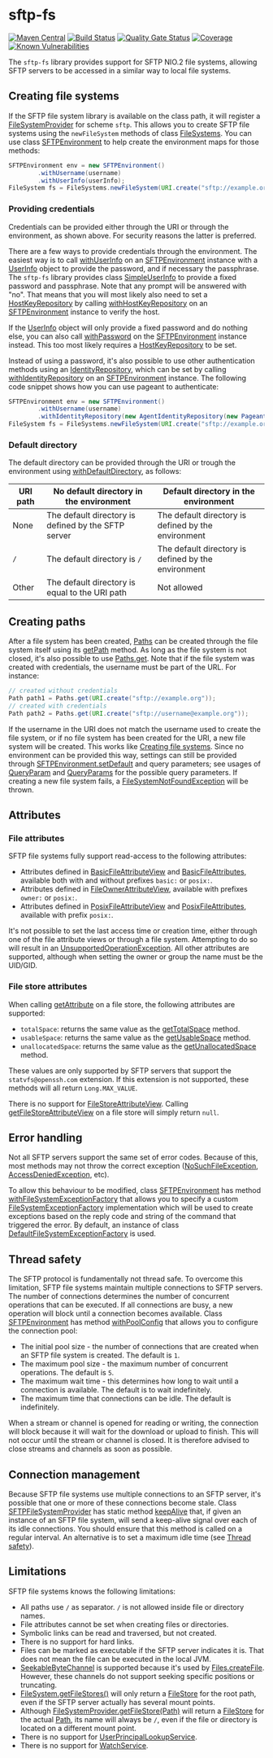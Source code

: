 # sftp-fs
[![Maven Central](https://img.shields.io/maven-central/v/com.github.robtimus/sftp-fs)](https://search.maven.org/artifact/com.github.robtimus/sftp-fs)
[![Build Status](https://github.com/robtimus/sftp-fs/actions/workflows/build.yml/badge.svg)](https://github.com/robtimus/sftp-fs/actions/workflows/build.yml)
[![Quality Gate Status](https://sonarcloud.io/api/project_badges/measure?project=com.github.robtimus%3Asftp-fs&metric=alert_status)](https://sonarcloud.io/summary/overall?id=com.github.robtimus%3Asftp-fs)
[![Coverage](https://sonarcloud.io/api/project_badges/measure?project=com.github.robtimus%3Asftp-fs&metric=coverage)](https://sonarcloud.io/summary/overall?id=com.github.robtimus%3Asftp-fs)
[![Known Vulnerabilities](https://snyk.io/test/github/robtimus/sftp-fs/badge.svg)](https://snyk.io/test/github/robtimus/sftp-fs)

The `sftp-fs` library provides support for SFTP NIO.2 file systems, allowing SFTP servers to be accessed in a similar way to local file systems.

## Creating file systems

If the SFTP file system library is available on the class path, it will register a [FileSystemProvider](https://docs.oracle.com/javase/8/docs/api/java/nio/file/spi/FileSystemProvider.html) for scheme `sftp`. This allows you to create SFTP file systems using the `newFileSystem` methods of class [FileSystems](https://docs.oracle.com/javase/8/docs/api/java/nio/file/FileSystems.html). You can use class [SFTPEnvironment](https://robtimus.github.io/sftp-fs/apidocs/com/github/robtimus/filesystems/sftp/SFTPEnvironment.html) to help create the environment maps for those methods:

```java
SFTPEnvironment env = new SFTPEnvironment()
        .withUsername(username)
        .withUserInfo(userInfo);
FileSystem fs = FileSystems.newFileSystem(URI.create("sftp://example.org"), env);
```

### Providing credentials

Credentials can be provided either through the URI or through the environment, as shown above. For security reasons the latter is preferred.

There are a few ways to provide credentials through the environment. The easiest way is to call [withUserInfo](https://robtimus.github.io/sftp-fs/apidocs/com/github/robtimus/filesystems/sftp/SFTPEnvironment.html#withUserInfo-com.jcraft.jsch.UserInfo-) on an [SFTPEnvironment](https://robtimus.github.io/sftp-fs/apidocs/com/github/robtimus/filesystems/sftp/SFTPEnvironment.html) instance with a [UserInfo](https://javadoc.io/doc/com.github.mwiede/jsch/latest/com.jcraft.jsch/com/jcraft/jsch/UserInfo.html) object to provide the password, and if necessary the passphrase. The `sftp-fs` library provides class [SimpleUserInfo](https://robtimus.github.io/sftp-fs/apidocs/com/github/robtimus/filesystems/sftp/SimpleUserInfo.html) to provide a fixed password and passphrase. Note that any prompt will be answered with "no". That means that you will most likely also need to set a [HostKeyRepository](https://javadoc.io/doc/com.github.mwiede/jsch/latest/com.jcraft.jsch/com/jcraft/jsch/HostKeyRepository.html) by calling [withHostKeyRepository](https://robtimus.github.io/sftp-fs/apidocs/com/github/robtimus/filesystems/sftp/SFTPEnvironment.html#withHostKeyRepository-com.jcraft.jsch.HostKeyRepository-) on an [SFTPEnvironment](https://robtimus.github.io/sftp-fs/apidocs/com/github/robtimus/filesystems/sftp/SFTPEnvironment.html) instance to verify the host.

If the [UserInfo](https://javadoc.io/doc/com.github.mwiede/jsch/latest/com.jcraft.jsch/com/jcraft/jsch/UserInfo.html) object will only provide a fixed password and do nothing else, you can also call [withPassword](https://robtimus.github.io/sftp-fs/apidocs/com/github/robtimus/filesystems/sftp/SFTPEnvironment.html#withPassword-char:A-) on the [SFTPEnvironment](https://robtimus.github.io/sftp-fs/apidocs/com/github/robtimus/filesystems/sftp/SFTPEnvironment.html) instance instead. This too most likely requires a [HostKeyRepository](https://javadoc.io/doc/com.github.mwiede/jsch/latest/com.jcraft.jsch/com/jcraft/jsch/HostKeyRepository.html) to be set.

Instead of using a password, it's also possible to use other authentication methods using an [IdentityRepository](https://javadoc.io/doc/com.github.mwiede/jsch/latest/com.jcraft.jsch/com/jcraft/jsch/IdentityRepository.html), which can be set by calling [withIdentityRepository](https://robtimus.github.io/sftp-fs/apidocs/com/github/robtimus/filesystems/sftp/SFTPEnvironment.html#withIdentityRepository-com.jcraft.jsch.IdentityRepository-) on an [SFTPEnvironment](https://robtimus.github.io/sftp-fs/apidocs/com/github/robtimus/filesystems/sftp/SFTPEnvironment.html) instance. The following code snippet shows how you can use pageant to authenticate:

```java
SFTPEnvironment env = new SFTPEnvironment()
        .withUsername(username)
        .withIdentityRepository(new AgentIdentityRepository(new PageantConnector()));
FileSystem fs = FileSystems.newFileSystem(URI.create("sftp://example.org"), env);
```

### Default directory

The default directory can be provided through the URI or trough the environment using [withDefaultDirectory](https://robtimus.github.io/sftp-fs/apidocs/com/github/robtimus/filesystems/sftp/SFTPEnvironment.html#withDefaultDirectory-java.lang.String-), as follows:

| URI path | No default directory in the environment             | Default directory in the environment                |
|----------|-----------------------------------------------------|-----------------------------------------------------|
| None     | The default directory is defined by the SFTP server | The default directory is defined by the environment |
| `/`      | The default directory is `/`                        | The default directory is defined by the environment |
| Other    | The default directory is equal to the URI path      | Not allowed                                         |

## Creating paths

After a file system has been created, [Paths](https://docs.oracle.com/javase/8/docs/api/java/nio/file/Path.html) can be created through the file system itself using its [getPath](https://docs.oracle.com/javase/8/docs/api/java/nio/file/FileSystem.html#getPath-java.lang.String-java.lang.String...-) method. As long as the file system is not closed, it's also possible to use [Paths.get](https://docs.oracle.com/javase/8/docs/api/java/nio/file/Paths.html#get-java.net.URI-). Note that if the file system was created with credentials, the username must be part of the URL. For instance:

```java
// created without credentials
Path path1 = Paths.get(URI.create("sftp://example.org"));
// created with credentials
Path path2 = Paths.get(URI.create("sftp://username@example.org"));
```

If the username in the URI does not match the username used to create the file system, or if no file system has been created for the URI, a new file system will be created. This works like [Creating file systems](#creating-file-systems). Since no environment can be provided this way, settings can still be provided through [SFTPEnvironment.setDefault](https://robtimus.github.io/sftp-fs/apidocs/com/github/robtimus/filesystems/sftp/SFTPEnvironment.html#setDefault-com.github.robtimus.filesystems.sftp.SFTPEnvironment-) and query parameters; see usages of [QueryParam](https://robtimus.github.io/sftp-fs/apidocs/com/github/robtimus/filesystems/sftp/class-use/SFTPEnvironment.QueryParam.html) and [QueryParams](https://robtimus.github.io/sftp-fs/apidocs/com/github/robtimus/filesystems/sftp/class-use/SFTPEnvironment.QueryParams.html) for the possible query parameters. If creating a new file system fails, a [FileSystemNotFoundException](https://docs.oracle.com/javase/8/docs/api/java/nio/file/FileSystemNotFoundException.html) will be thrown.

## Attributes

### File attributes

SFTP file systems fully support read-access to the following attributes:

* Attributes defined in [BasicFileAttributeView](https://docs.oracle.com/javase/8/docs/api/java/nio/file/attribute/BasicFileAttributeView.html) and [BasicFileAttributes](https://docs.oracle.com/javase/8/docs/api/java/nio/file/attribute/BasicFileAttributes.html), available both with and without prefixes `basic:` or `posix:`.
* Attributes defined in [FileOwnerAttributeView](https://docs.oracle.com/javase/8/docs/api/java/nio/file/attribute/FileOwnerAttributeView.html), available with prefixes `owner:` or `posix:`.
* Attributes defined in [PosixFileAttributeView](https://docs.oracle.com/javase/8/docs/api/java/nio/file/attribute/PosixFileAttributeView.html) and [PosixFileAttributes](https://docs.oracle.com/javase/8/docs/api/java/nio/file/attribute/PosixFileAttributes.html), available with prefix `posix:`.

It's not possible to set the last access time or creation time, either through one of the file attribute views or through a file system. Attempting to do so will result in an [UnsupportedOperationException](https://docs.oracle.com/javase/8/docs/api/java/lang/UnsupportedOperationException.html). All other attributes are supported, although when setting the owner or group the name must be the UID/GID.

### File store attributes

When calling [getAttribute](https://docs.oracle.com/javase/8/docs/api/java/nio/file/FileStore.html#getAttribute-java.lang.String-) on a file store, the following attributes are supported:

* `totalSpace`: returns the same value as the [getTotalSpace](https://docs.oracle.com/javase/8/docs/api/java/nio/file/FileStore.html#getTotalSpace--) method.
* `usableSpace`: returns the same value as the [getUsableSpace](https://docs.oracle.com/javase/8/docs/api/java/nio/file/FileStore.html#getUsableSpace--) method.
* `unallocatedSpace`: returns the same value as the [getUnallocatedSpace](https://docs.oracle.com/javase/8/docs/api/java/nio/file/FileStore.html#getUnallocatedSpace--) method.

These values are only supported by SFTP servers that support the `statvfs@openssh.com` extension. If this extension is not supported, these methods will all return `Long.MAX_VALUE`.

There is no support for [FileStoreAttributeView](https://docs.oracle.com/javase/8/docs/api/java/nio/file/attribute/FileStoreAttributeView.html). Calling [getFileStoreAttributeView](https://docs.oracle.com/javase/8/docs/api/java/nio/file/FileStore.html#getFileStoreAttributeView-java.lang.Class-) on a file store will simply return `null`.

## Error handling

Not all SFTP servers support the same set of error codes. Because of this, most methods may not throw the correct exception ([NoSuchFileException](https://docs.oracle.com/javase/8/docs/api/java/nio/file/NoSuchFileException.html), [AccessDeniedException](https://docs.oracle.com/javase/8/docs/api/java/nio/file/AccessDeniedException.html), etc).

To allow this behaviour to be modified, class [SFTPEnvironment](https://robtimus.github.io/sftp-fs/apidocs/com/github/robtimus/filesystems/sftp/SFTPEnvironment.html) has method [withFileSystemExceptionFactory](https://robtimus.github.io/sftp-fs/apidocs/com/github/robtimus/filesystems/sftp/SFTPEnvironment.html#withFileSystemExceptionFactory-com.github.robtimus.filesystems.sftp.FileSystemExceptionFactory-) that allows you to specify a custom [FileSystemExceptionFactory](https://robtimus.github.io/sftp-fs/apidocs/com/github/robtimus/filesystems/sftp/FileSystemExceptionFactory.html) implementation which will be used to create exceptions based on the reply code and string of the command that triggered the error. By default, an instance of class [DefaultFileSystemExceptionFactory](https://robtimus.github.io/sftp-fs/apidocs/com/github/robtimus/filesystems/sftp/DefaultFileSystemExceptionFactory.html) is used.

## Thread safety

The SFTP protocol is fundamentally not thread safe. To overcome this limitation, SFTP file systems maintain multiple connections to SFTP servers. The number of connections determines the number of concurrent operations that can be executed. If all connections are busy, a new operation will block until a connection becomes available. Class [SFTPEnvironment](https://robtimus.github.io/sftp-fs/apidocs/com/github/robtimus/filesystems/sftp/SFTPEnvironment.html) has method [withPoolConfig](https://robtimus.github.io/sftp-fs/apidocs/com/github/robtimus/filesystems/sftp/SFTPEnvironment.html#withPoolConfig-com.github.robtimus.filesystems.sftp.SFTPPoolConfig-) that allows you to configure the connection pool:

* The initial pool size - the number of connections that are created when an SFTP file system is created. The default is `1`.
* The maximum pool size - the maximum number of concurrent operations. The default is `5`.
* The maximum wait time - this determines how long to wait until a connection is available. The default is to wait indefinitely.
* The maximum time that connections can be idle. The default is indefinitely.

When a stream or channel is opened for reading or writing, the connection will block because it will wait for the download or upload to finish. This will not occur until the stream or channel is closed. It is therefore advised to close streams and channels as soon as possible.

## Connection management

Because SFTP file systems use multiple connections to an SFTP server, it's possible that one or more of these connections become stale. Class [SFTPFileSystemProvider](https://robtimus.github.io/sftp-fs/apidocs/com/github/robtimus/filesystems/sftp/SFTPFileSystemProvider.html) has static method [keepAlive](https://robtimus.github.io/sftp-fs/apidocs/com/github/robtimus/filesystems/sftp/SFTPFileSystemProvider.html#keepAlive-java.nio.file.FileSystem-) that, if given an instance of an SFTP file system, will send a keep-alive signal over each of its idle connections. You should ensure that this method is called on a regular interval. An alternative is to set a maximum idle time (see [Thread safety](#thread-safety)).

## Limitations

SFTP file systems knows the following limitations:

* All paths use `/` as separator. `/` is not allowed inside file or directory names.
* File attributes cannot be set when creating files or directories.
* Symbolic links can be read and traversed, but not created.
* There is no support for hard links.
* Files can be marked as executable if the SFTP server indicates it is. That does not mean the file can be executed in the local JVM.
* [SeekableByteChannel](https://docs.oracle.com/javase/8/docs/api/java/nio/channels/SeekableByteChannel.html) is supported because it's used by [Files.createFile](https://docs.oracle.com/javase/8/docs/api/java/nio/file/Files.html#createFile-java.nio.file.Path-java.nio.file.attribute.FileAttribute...-). However, these channels do not support seeking specific positions or truncating.
* [FileSystem.getFileStores()](https://docs.oracle.com/javase/8/docs/api/java/nio/file/FileSystem.html#getFileStores--) will only return a [FileStore](https://docs.oracle.com/javase/8/docs/api/java/nio/file/FileStore.html) for the root path, even if the SFTP server actually has several mount points.
* Although [FileSystemProvider.getFileStore(Path)](https://docs.oracle.com/javase/8/docs/api/java/nio/file/spi/FileSystemProvider.html#getFileStore-java.nio.file.Path-) will return a [FileStore](https://docs.oracle.com/javase/8/docs/api/java/nio/file/FileStore.html) for the actual [Path](https://docs.oracle.com/javase/8/docs/api/java/nio/file/Path.html), its name will always be `/`, even if the file or directory is located on a different mount point.
* There is no support for [UserPrincipalLookupService](https://docs.oracle.com/javase/8/docs/api/java/nio/file/attribute/UserPrincipalLookupService.html).
* There is no support for [WatchService](https://docs.oracle.com/javase/8/docs/api/java/nio/file/WatchService.html).
